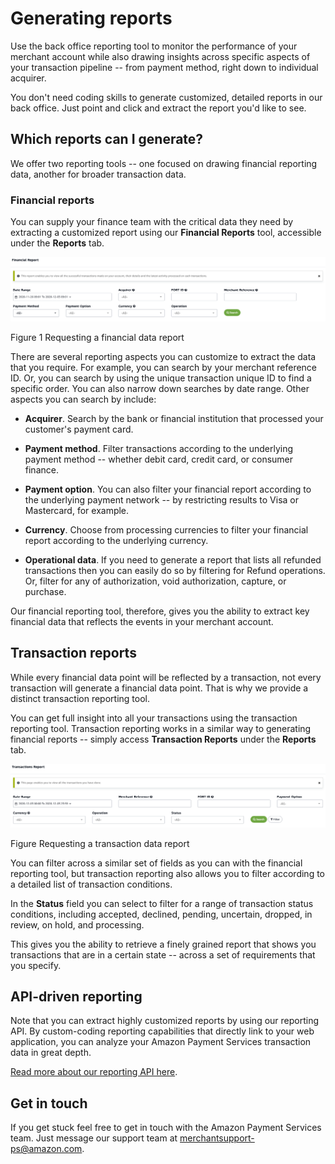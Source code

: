 Generating reports
==================

Use the back office reporting tool to monitor the performance of your
merchant account while also drawing insights across specific aspects of
your transaction pipeline -- from payment method, right down to
individual acquirer.

You don't need coding skills to generate customized, detailed reports in
our back office. Just point and click and extract the report you'd like
to see.

Which reports can I generate?
-----------------------------

We offer two reporting tools -- one focused on drawing financial
reporting data, another for broader transaction data.

### Financial reports

You can supply your finance team with the critical data they need by
extracting a customized report using our **Financial Reports** tool,
accessible under the **Reports** tab.

![](images/62-1.png)

Figure 1 Requesting a financial data report

There are several reporting aspects you can customize to extract the
data that you require. For example, you can search by your merchant
reference ID. Or, you can search by using the unique transaction unique
ID to find a specific order. You can also narrow down searches by date
range. Other aspects you can search by include:

-   **Acquirer**. Search by the bank or financial institution that
    processed your customer's payment card.

-   **Payment method**. Filter transactions according to the underlying
    payment method -- whether debit card, credit card, or consumer
    finance.

-   **Payment option**. You can also filter your financial report
    according to the underlying payment network -- by restricting
    results to Visa or Mastercard, for example.

-   **Currency**. Choose from processing currencies to filter your
    financial report according to the underlying currency.

-   **Operational data**. If you need to generate a report that lists
    all refunded transactions then you can easily do so by filtering for
    Refund operations. Or, filter for any of authorization, void
    authorization, capture, or purchase.

Our financial reporting tool, therefore, gives you the ability to
extract key financial data that reflects the events in your merchant
account.

Transaction reports
-------------------

While every financial data point will be reflected by a transaction, not
every transaction will generate a financial data point. That is why we
provide a distinct transaction reporting tool.

You can get full insight into all your transactions using the
transaction reporting tool. Transaction reporting works in a similar way
to generating financial reports -- simply access **Transaction Reports**
under the **Reports** tab.

![](images/62-2.png)

Figure Requesting a transaction data report

You can filter across a similar set of fields as you can with the
financial reporting tool, but transaction reporting also allows you to
filter according to a detailed list of transaction conditions.

In the **Status** field you can select to filter for a range of
transaction status conditions, including accepted, declined, pending,
uncertain, dropped, in review, on hold, and processing.

This gives you the ability to retrieve a finely grained report that
shows you transactions that are in a certain state -- across a set of
requirements that you specify.

API-driven reporting
--------------------

Note that you can extract highly customized reports by using our
reporting API. By custom-coding reporting capabilities that directly
link to your web application, you can analyze your Amazon Payment
Services transaction data in great depth.

[Read more about our reporting API here](63.md).

Get in touch
------------

If you get stuck feel free to get in touch with the Amazon Payment
Services team. Just message our support team at <merchantsupport-ps@amazon.com>.
